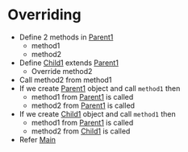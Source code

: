 # Overriding
* Define 2 methods in [Parent1](Parent1.java)
  * method1
  * method2
* Define [Child1](Child1.java) extends [Parent1](Parent1.java)
  * Override method2
* Call method2 from method1
* If we create [Parent1](Parent1.java) object and call `method1` then
  * method1 from [Parent1](Parent1.java) is called
  * method2 from [Parent1](Parent1.java) is called
* If we create [Child1](Child1.java) object and call `method1` then
    * method1 from [Parent1](Parent1.java) is called
    * method2 from [Child1](Child1.java) is called
* Refer [Main](Main.java)